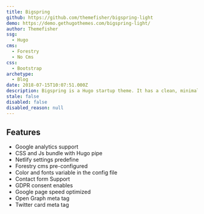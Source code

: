 ```yaml
---
title: Bigspring
github: https://github.com/themefisher/bigspring-light
demo: https://demo.gethugothemes.com/bigspring-light/
author: Themefisher
ssg:
  - Hugo
cms:
  - Forestry
  - No Cms
css:
  - Bootstrap
archetype:
  - Blog
date: 2018-07-15T10:07:51.000Z
description: Bigspring is a Hugo startup theme. It has a clean, minimal, fresh UI.
stale: false
disabled: false
disabled_reason: null
---
```


## Features

- Google analytics support
- CSS and Js bundle with Hugo pipe
- Netlify settings predefine
- Forestry cms pre-configured
- Color and fonts variable in the config file
- Contact form Support
- GDPR consent enables
- Google page speed optimized
- Open Graph meta tag
- Twitter card meta tag
